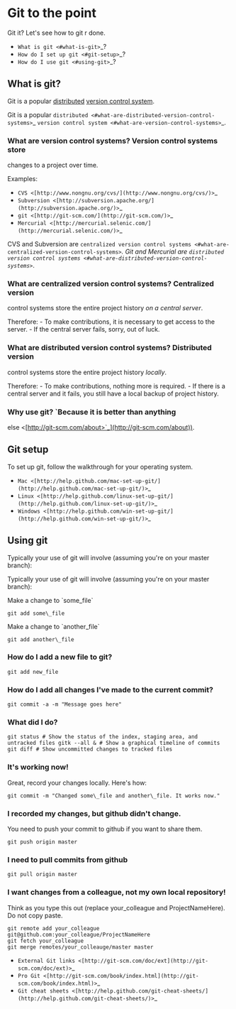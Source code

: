 Git to the point
================

Git it? Let's see how to git r done.

-  `What is git <#what-is-git>`_?
-  `How do I set up git <#git-setup>`_?
-  `How do I use git <#using-git>`_?

What is git?
------------
Git is a popular [distributed](#what-are-distributed-version-control-systems) [version control system](#what-are-version-control-systems).

Git is a popular
`distributed <#what-are-distributed-version-control-systems>`_ `version
control system <#what-are-version-control-systems>`_.

### What are version control systems? Version control systems store
changes to a project over time.

Examples:

-  `CVS <[http://www.nongnu.org/cvs/](http://www.nongnu.org/cvs/)>`_
-  `Subversion <[http://subversion.apache.org/](http://subversion.apache.org/)>`_
-  `git <[http://git-scm.com/](http://git-scm.com/)>`_
-  `Mercurial <[http://mercurial.selenic.com/](http://mercurial.selenic.com/)>`_

CVS and Subversion are `centralized version control
systems <#what-are-centralized-version-control-systems>`_. Git and
Mercurial are `distributed version control
systems <#what-are-distributed-version-control-systems>`_.

### What are centralized version control systems? Centralized version
control systems store the entire project history *on a central server*.

Therefore: - To make contributions, it is necessary to get access to the
server. - If the central server fails, sorry, out of luck.

### What are distributed version control systems? Distributed version
control systems store the entire project history *locally*.

Therefore: - To make contributions, nothing more is required. - If there
is a central server and it fails, you still have a local backup of
project history.

### Why use git? `Because it is better than anything
else <[http://git-scm.com/about>`_](http://git-scm.com/about)).

Git setup
---------

To set up git, follow the walkthrough for your operating system.

-  `Mac <[http://help.github.com/mac-set-up-git/](http://help.github.com/mac-set-up-git/)>`_
-  `Linux <[http://help.github.com/linux-set-up-git/](http://help.github.com/linux-set-up-git/)>`_
-  `Windows <[http://help.github.com/win-set-up-git/](http://help.github.com/win-set-up-git/)>`_

Using git
---------
Typically your use of git will involve (assuming you're on your master branch):

Typically your use of git will involve (assuming you're on your master
branch):

Make a change to \`some\_file\`

    git add some\_file

Make a change to \`another\_file\`

    git add another\_file

### How do I add a new file to git?

    git add new_file

### How do I add all changes I've made to the current commit?

    git commit -a -m "Message goes here"

### What did I do?

    git status # Show the status of the index, staging area, and
    untracked files gitk --all & # Show a graphical timeline of commits
    git diff # Show uncommitted changes to tracked files

### It's working now!
Great, record your changes locally. Here's how:

    git commit -m "Changed some\_file and another\_file. It works now."

### I recorded my changes, but github didn't change.
You need to push your commit to github if you want to share them.

    git push origin master

### I need to pull commits from github

    git pull origin master

### I want changes from a colleague, not my own local repository!
Think as you type this out (replace your_colleague and ProjectNameHere). Do not copy paste.

    git remote add your_colleague git@github.com:your_colleague/ProjectNameHere
    git fetch your_colleague
    git merge remotes/your_colleauge/master master
	
-  `External Git
   links <[http://git-scm.com/doc/ext](http://git-scm.com/doc/ext)>`_
-  `Pro
   Git <[http://git-scm.com/book/index.html](http://git-scm.com/book/index.html)>`_
-  `Git cheat
   sheets <[http://help.github.com/git-cheat-sheets/](http://help.github.com/git-cheat-sheets/)>`_

